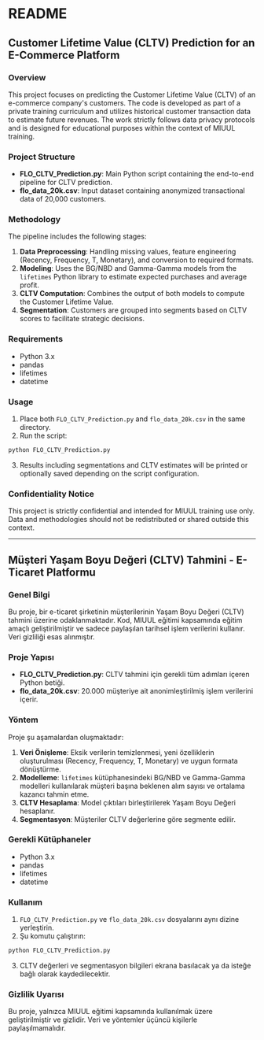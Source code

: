 # README

## Customer Lifetime Value (CLTV) Prediction for an E-Commerce Platform

### Overview
This project focuses on predicting the Customer Lifetime Value (CLTV) of an e-commerce company's customers. The code is developed as part of a private training curriculum and utilizes historical customer transaction data to estimate future revenues. The work strictly follows data privacy protocols and is designed for educational purposes within the context of MIUUL training.

### Project Structure
- **FLO_CLTV_Prediction.py**: Main Python script containing the end-to-end pipeline for CLTV prediction.
- **flo_data_20k.csv**: Input dataset containing anonymized transactional data of 20,000 customers.

### Methodology
The pipeline includes the following stages:
1. **Data Preprocessing**: Handling missing values, feature engineering (Recency, Frequency, T, Monetary), and conversion to required formats.
2. **Modeling**: Uses the BG/NBD and Gamma-Gamma models from the `lifetimes` Python library to estimate expected purchases and average profit.
3. **CLTV Computation**: Combines the output of both models to compute the Customer Lifetime Value.
4. **Segmentation**: Customers are grouped into segments based on CLTV scores to facilitate strategic decisions.

### Requirements
- Python 3.x
- pandas
- lifetimes
- datetime

### Usage
1. Place both `FLO_CLTV_Prediction.py` and `flo_data_20k.csv` in the same directory.
2. Run the script:
```bash
python FLO_CLTV_Prediction.py
```
3. Results including segmentations and CLTV estimates will be printed or optionally saved depending on the script configuration.

### Confidentiality Notice
This project is strictly confidential and intended for MIUUL training use only. Data and methodologies should not be redistributed or shared outside this context.

---

## Müşteri Yaşam Boyu Değeri (CLTV) Tahmini - E-Ticaret Platformu

### Genel Bilgi
Bu proje, bir e-ticaret şirketinin müşterilerinin Yaşam Boyu Değeri (CLTV) tahmini üzerine odaklanmaktadır. Kod, MIUUL eğitimi kapsamında eğitim amaçlı geliştirilmiştir ve sadece paylaşılan tarihsel işlem verilerini kullanır. Veri gizliliği esas alınmıştır.

### Proje Yapısı
- **FLO_CLTV_Prediction.py**: CLTV tahmini için gerekli tüm adımları içeren Python betiği.
- **flo_data_20k.csv**: 20.000 müşteriye ait anonimleştirilmiş işlem verilerini içerir.

### Yöntem
Proje şu aşamalardan oluşmaktadır:
1. **Veri Önişleme**: Eksik verilerin temizlenmesi, yeni özelliklerin oluşturulması (Recency, Frequency, T, Monetary) ve uygun formata dönüştürme.
2. **Modelleme**: `lifetimes` kütüphanesindeki BG/NBD ve Gamma-Gamma modelleri kullanılarak müşteri başına beklenen alım sayısı ve ortalama kazancı tahmin etme.
3. **CLTV Hesaplama**: Model çıktıları birleştirilerek Yaşam Boyu Değeri hesaplanır.
4. **Segmentasyon**: Müşteriler CLTV değerlerine göre segmente edilir.

### Gerekli Kütüphaneler
- Python 3.x
- pandas
- lifetimes
- datetime

### Kullanım
1. `FLO_CLTV_Prediction.py` ve `flo_data_20k.csv` dosyalarını aynı dizine yerleştirin.
2. Şu komutu çalıştırın:
```bash
python FLO_CLTV_Prediction.py
```
3. CLTV değerleri ve segmentasyon bilgileri ekrana basılacak ya da isteğe bağlı olarak kaydedilecektir.

### Gizlilik Uyarısı
Bu proje, yalnızca MIUUL eğitimi kapsamında kullanılmak üzere geliştirilmiştir ve gizlidir. Veri ve yöntemler üçüncü kişilerle paylaşılmamalıdır.
